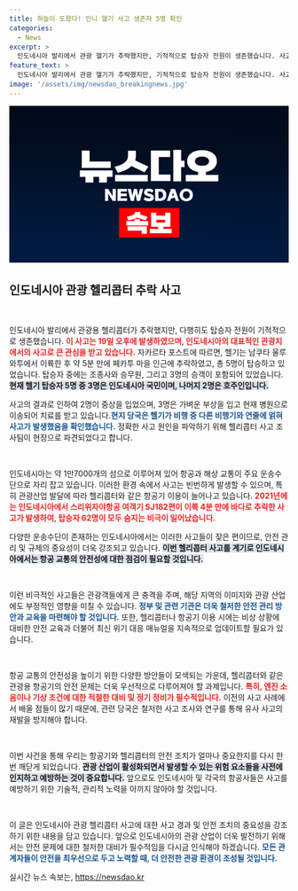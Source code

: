 ```yaml
---
title: 하늘이 도왔다! 인니 헬기 사고 생존자 5명 확인
categories:
  - News
excerpt: >
  인도네시아 발리에서 관광 헬기가 추락했지만, 기적적으로 탑승자 전원이 생존했습니다. 사고 원인은 비행 중 연줄 얽힘으로 드러났으며, 실종사고와 안전 문제에 대한 우려가 커지고 있습니다.
feature_text: >
  인도네시아 발리에서 관광 헬기가 추락했지만, 기적적으로 탑승자 전원이 생존했습니다. 사고 원인은 비행 중 연줄 얽힘으로 드러났으며, 실종사고와 안전 문제에 대한 우려가 커지고 있습니다.
image: '/assets/img/newsdao_breakingnews.jpg'
---
```


<p><img src="/assets/img/newsdao_breakingnews.jpg" alt="koreaapp 속보" /></p>

<h2 data-ke-size="size26">인도네시아 관광 헬리콥터 추락 사고</h2>

<p data-ke-size="size16">&nbsp;</p>

<p>인도네시아 발리에서 관광용 헬리콥터가 추락했지만, 다행히도 탑승자 전원이 기적적으로 생존했습니다. <b><span style="color: #ee2323;">이 사고는 19일 오후에 발생하였으며, 인도네시아의 대표적인 관광지에서의 사고로 큰 관심을 받고 있습니다.</span></b> 자카르타 포스트에 따르면, 헬기는 남쿠타 울루와투에서 이륙한 후 약 5분 만에 페카투 마을 인근에 추락하였고, 총 5명이 탑승하고 있었습니다. 탑승자 중에는 조종사와 승무원, 그리고 3명의 승객이 포함되어 있었습니다. <b><span style="background-color: #21538527;">현재 헬기 탑승자 5명 중 3명은 인도네시아 국민이며, 나머지 2명은 호주인입니다.</span></b></p>

<p>사고의 결과로 인하여 2명이 중상을 입었으며, 3명은 가벼운 부상을 입고 현재 병원으로 이송되어 치료를 받고 있습니다.<b><span style="color: #1a5490;">현지 당국은 헬기가 비행 중 다른 비행기와 연줄에 얽혀 사고가 발생했음을 확인했습니다.</span></b> 정확한 사고 원인을 파악하기 위해 헬리콥터 사고 조사팀이 현장으로 파견되었다고 합니다. </p>

<p data-ke-size="size16">&nbsp;</p>

<p>인도네시아는 약 1만7000개의 섬으로 이루어져 있어 항공과 해상 교통이 주요 운송수단으로 자리 잡고 있습니다. 이러한 환경 속에서 사고는 빈번하게 발생할 수 있으며, 특히 관광산업 발달에 따라 헬리콥터와 같은 항공기 이용이 늘어나고 있습니다. <b><span style="color: #ee2323;">2021년에는 인도네시아에서 스리위자야항공 여객기 SJ182편이 이륙 4분 만에 바다로 추락한 사고가 발생하여, 탑승자 62명이 모두 숨지는 비극이 일어났습니다.</span></b></p>

<p>다양한 운송수단이 존재하는 인도네시아에서는 이러한 사고들이 잦은 편이므로, 안전 관리 및 규제의 중요성이 더욱 강조되고 있습니다. <b><span style="background-color: #21538527;">이번 헬리콥터 사고를 계기로 인도네시아에서는 항공 교통의 안전성에 대한 점검이 필요할 것입니다.</span></b></p>

<p data-ke-size="size16">&nbsp;</p>

<p>이런 비극적인 사고들은 관광객들에게 큰 충격을 주며, 해당 지역의 이미지와 관광 산업에도 부정적인 영향을 미칠 수 있습니다. <b><span style="color: #1a5490;">정부 및 관련 기관은 더욱 철저한 안전 관리 방안과 교육을 마련해야 할 것입니다.</span></b> 또한, 헬리콥터나 항공기 이용 시에는 비상 상황에 대비한 안전 교육과 더불어 최신 위기 대응 매뉴얼을 지속적으로 업데이트할 필요가 있습니다. </p>

<p data-ke-size="size16">&nbsp;</p>

<p>항공 교통의 안전성을 높이기 위한 다양한 방안들이 모색되는 가운데, 헬리콥터와 같은 관광용 항공기의 안전 문제는 더욱 우선적으로 다루어져야 할 과제입니다. <b><span style="color: #ee2323;">특히, 엔진 소음이나 기상 조건에 대한 적절한 대비 및 정기 정비가 필수적입니다.</span></b> 이전의 사고 사례에서 배울 점들이 많기 때문에, 관련 당국은 철저한 사고 조사와 연구를 통해 유사 사고의 재발을 방지해야 합니다.</p>

<p data-ke-size="size16">&nbsp;</p>

<p>이번 사건을 통해 우리는 항공기와 헬리콥터의 안전 조치가 얼마나 중요한지를 다시 한번 깨닫게 되었습니다. <b><span style="background-color: #21538527;">관광 산업이 활성화되면서 발생할 수 있는 위험 요소들을 사전에 인지하고 예방하는 것이 중요합니다.</span></b> 앞으로도 인도네시아 및 각국의 항공사들은 사고를 예방하기 위한 기술적, 관리적 노력을 아끼지 않아야 할 것입니다. </p>

<p data-ke-size="size16">&nbsp;</p>

<p>이 글은 인도네시아 관광 헬리콥터 사고에 대한 사고 경과 및 안전 조치의 중요성을 강조하기 위한 내용을 담고 있습니다. 앞으로 인도네시아의 관광 산업이 더욱 발전하기 위해서는 안전 문제에 대한 철저한 대비가 필수적임을 다시금 인식해야 하겠습니다. <b><span style="color: #1a5490;">모든 관계자들이 안전을 최우선으로 두고 노력할 때, 더 안전한 관광 환경이 조성될 것입니다.</span></b></p>
실시간 뉴스 속보는, <a href="https://newsdao.kr" rel="dofollow">https://newsdao.kr</a>


